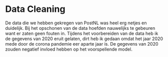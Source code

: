 # Data Cleaning

De data die we hebben gekregen van PostNL was heel erg netjes en duidelijk. Bij het opschonen van de data hoefden nauwelijks te gebeuren want er zaten geen fouten in. Tijdens het voorbereiden van de data heb ik de gegevens van 2020 eruit gelaten, dirt heb ik gedaan omdat het jaar 2020 mede door de corona pandemie eer aparte jaar is. De gegevens van 2020 zouden negatief invloed hebben op het voorspellende model.
